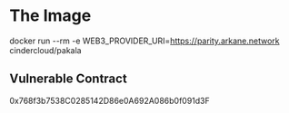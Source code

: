 # The Image

docker run --rm -e WEB3_PROVIDER_URI=https://parity.arkane.network cindercloud/pakala

## Vulnerable Contract

0x768f3b7538C0285142D86e0A692A086b0f091d3F